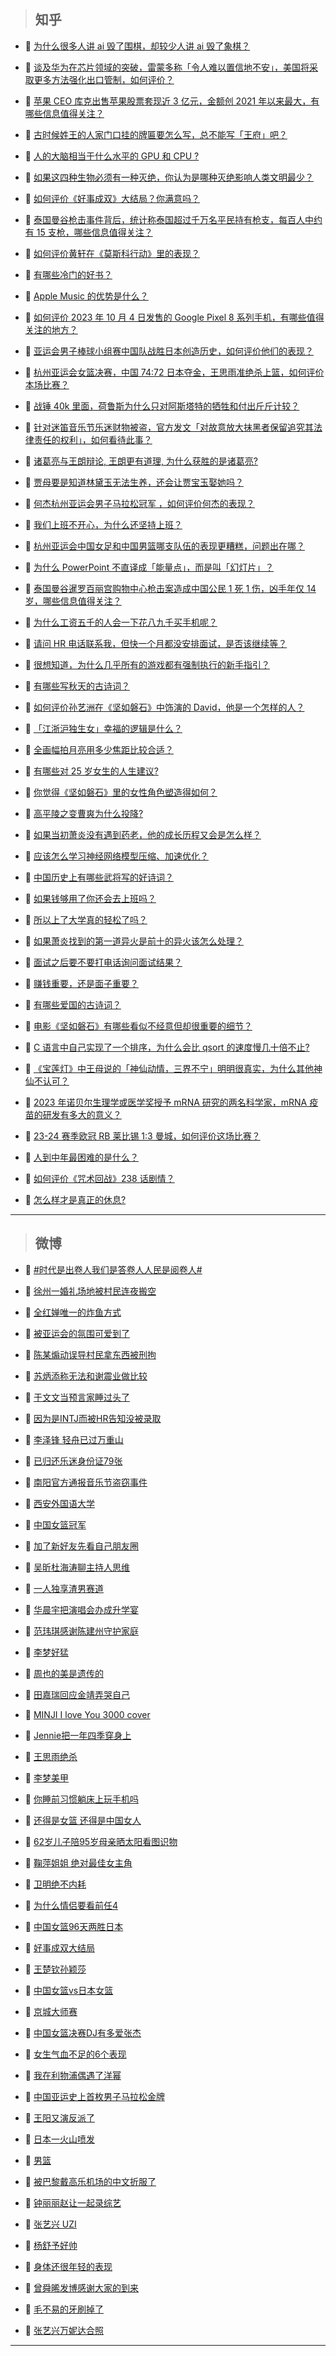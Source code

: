 > ## 知乎

- 📰 [为什么很多人讲 ai 毁了围棋，却较少人讲 ai 毁了象棋？](https://www.zhihu.com/question/624469957)<br/>

- 📰 [谈及华为在芯片领域的突破，雷蒙多称「令人难以置信地不安」，美国将采取更多方法强化出口管制，如何评价？](https://www.zhihu.com/question/624796612)<br/>

- 📰 [苹果 CEO 库克出售苹果股票套现近 3 亿元，金额创  2021 年以来最大，有哪些信息值得关注？](https://www.zhihu.com/question/624766695)<br/>

- 📰 [古时候姓王的人家门口挂的牌匾要怎么写，总不能写「王府」吧？](https://www.zhihu.com/question/623010314)<br/>

- 📰 [人的大脑相当于什么水平的 GPU 和 CPU ?](https://www.zhihu.com/question/404006982)<br/>

- 📰 [如果这四种生物必须有一种灭绝，你认为是哪种灭绝影响人类文明最少？](https://www.zhihu.com/question/624698075)<br/>

- 📰 [如何评价《好事成双》大结局？你满意吗？](https://www.zhihu.com/question/624801781)<br/>

- 📰 [泰国曼谷枪击事件背后，统计称泰国超过千万名平民持有枪支，每百人中约有 15 支枪，哪些信息值得关注？](https://www.zhihu.com/question/624693766)<br/>

- 📰 [如何评价黄轩在《莫斯科行动》里的表现？](https://www.zhihu.com/question/624145168)<br/>

- 📰 [有哪些冷门的好书？](https://www.zhihu.com/question/599450589)<br/>

- 📰 [Apple Music 的优势是什么？](https://www.zhihu.com/question/624570273)<br/>

- 📰 [如何评价 2023 年 10 月 4 日发售的 Google Pixel 8 系列手机，有哪些值得关注的地方？](https://www.zhihu.com/question/624748363)<br/>

- 📰 [亚运会男子棒球小组赛中国队战胜日本创造历史，如何评价他们的表现？](https://www.zhihu.com/question/624643330)<br/>

- 📰 [杭州亚运会女篮决赛，中国 74:72 日本夺金，王思雨准绝杀上篮，如何评价本场比赛？](https://www.zhihu.com/question/624807345)<br/>

- 📰 [战锤 40k 里面，荷鲁斯为什么只对阿斯塔特的牺牲和付出斤斤计较？](https://www.zhihu.com/question/624725768)<br/>

- 📰 [针对迷笛音乐节乐迷财物被盗，官方发文「对故意放大抹黑者保留追究其法律责任的权利」，如何看待此事？](https://www.zhihu.com/question/624775432)<br/>

- 📰 [诸葛亮与王朗辩论, 王朗更有道理, 为什么获胜的是诸葛亮?](https://www.zhihu.com/question/605598149)<br/>

- 📰 [贾母要是知道林黛玉无法生养，还会让贾宝玉娶她吗？](https://www.zhihu.com/question/624295741)<br/>

- 📰 [何杰杭州亚运会男子马拉松冠军 ，如何评价何杰的表现？](https://www.zhihu.com/question/624767220)<br/>

- 📰 [我们上班不开心，为什么还坚持上班？](https://www.zhihu.com/question/408891763)<br/>

- 📰 [杭州亚运会中国女足和中国男篮哪支队伍的表现更糟糕，问题出在哪？](https://www.zhihu.com/question/624770821)<br/>

- 📰 [为什么 PowerPoint 不直译成「能量点」，而是叫「幻灯片」？](https://www.zhihu.com/question/492717143)<br/>

- 📰 [泰国曼谷暹罗百丽宫购物中心枪击案造成中国公民 1 死 1 伤，凶手年仅 14 岁，哪些信息值得关注？](https://www.zhihu.com/question/624647347)<br/>

- 📰 [为什么工资五千的人会一下花八九千买手机呢？](https://www.zhihu.com/question/623425018)<br/>

- 📰 [请问 HR 电话联系我，但快一个月都没安排面试，是否该继续等？](https://www.zhihu.com/question/622555945)<br/>

- 📰 [很想知道，为什么几乎所有的游戏都有强制执行的新手指引？](https://www.zhihu.com/question/614810795)<br/>

- 📰 [有哪些写秋天的古诗词？](https://www.zhihu.com/question/624721622)<br/>

- 📰 [如何评价孙艺洲在《坚如磐石》中饰演的 David，他是一个怎样的人？](https://www.zhihu.com/question/624322057)<br/>

- 📰 [「江浙沪独生女」幸福的逻辑是什么？](https://www.zhihu.com/question/617750659)<br/>

- 📰 [全画幅拍月亮用多少焦距比较合适？](https://www.zhihu.com/question/624520961)<br/>

- 📰 [有哪些对 25 岁女生的人生建议?](https://www.zhihu.com/question/447599541)<br/>

- 📰 [你觉得《坚如磐石》里的女性角色塑造得如何？](https://www.zhihu.com/question/624436681)<br/>

- 📰 [高平陵之变曹爽为什么投降?](https://www.zhihu.com/question/624517608)<br/>

- 📰 [如果当初萧炎没有遇到药老，他的成长历程又会是怎么样？](https://www.zhihu.com/question/487149429)<br/>

- 📰 [应该怎么学习神经网络模型压缩、加速优化？](https://www.zhihu.com/question/446646425)<br/>

- 📰 [中国历史上有哪些武将写的好诗词？](https://www.zhihu.com/question/404429815)<br/>

- 📰 [如果钱够用了你还会去上班吗？](https://www.zhihu.com/question/624512045)<br/>

- 📰 [所以上了大学真的轻松了吗？](https://www.zhihu.com/question/623533420)<br/>

- 📰 [如果萧炎找到的第一道异火是前十的异火该怎么处理？](https://www.zhihu.com/question/538757087)<br/>

- 📰 [面试之后要不要打电话询问面试结果？](https://www.zhihu.com/question/622555976)<br/>

- 📰 [赚钱重要，还是面子重要？](https://www.zhihu.com/question/623540205)<br/>

- 📰 [有哪些爱国的古诗词？](https://www.zhihu.com/question/624721370)<br/>

- 📰 [电影《坚如磐石》有哪些看似不经意但却很重要的细节？](https://www.zhihu.com/question/577615018)<br/>

- 📰 [C 语言中自己实现了一个排序，为什么会比 qsort 的速度慢几十倍不止?](https://www.zhihu.com/question/624637687)<br/>

- 📰 [《宝莲灯》中王母说的「神仙动情，三界不宁」明明很真实，为什么其他神仙不认可？](https://www.zhihu.com/question/601274808)<br/>

- 📰 [2023 年诺贝尔生理学或医学奖授予 mRNA 研究的两名科学家，mRNA 疫苗的研发有多大的意义？](https://www.zhihu.com/question/623162434)<br/>

- 📰 [23-24 赛季欧冠 RB 莱比锡 1:3 曼城，如何评价这场比赛？](https://www.zhihu.com/question/624741654)<br/>

- 📰 [人到中年最困难的是什么？](https://www.zhihu.com/question/624525635)<br/>

- 📰 [如何评价《咒术回战》238 话剧情？](https://www.zhihu.com/question/624694443)<br/>

- 📰 [怎么样才是真正的休息?](https://www.zhihu.com/question/27418122)<br/>

---

> ## 微博

- 📰 [#时代是出卷人我们是答卷人人民是阅卷人#](https://s.weibo.com#)<br/>

- 📰 [徐州一婚礼场地被村民连夜搬空 ](https://s.weibo.com/weibo?q=%23%E5%BE%90%E5%B7%9E%E4%B8%80%E5%A9%9A%E7%A4%BC%E5%9C%BA%E5%9C%B0%E8%A2%AB%E6%9D%91%E6%B0%91%E8%BF%9E%E5%A4%9C%E6%90%AC%E7%A9%BA%23&t=31&band_rank=1&Refer=top)<br/>

- 📰 [全红婵唯一的炸鱼方式 ](https://s.weibo.com/weibo?q=%23%E5%85%A8%E7%BA%A2%E5%A9%B5%E5%94%AF%E4%B8%80%E7%9A%84%E7%82%B8%E9%B1%BC%E6%96%B9%E5%BC%8F%23&t=31&band_rank=2&Refer=top)<br/>

- 📰 [被亚运会的氛围可爱到了 ](https://s.weibo.com/weibo?q=%23%E8%A2%AB%E4%BA%9A%E8%BF%90%E4%BC%9A%E7%9A%84%E6%B0%9B%E5%9B%B4%E5%8F%AF%E7%88%B1%E5%88%B0%E4%BA%86%23&t=31&band_rank=3&Refer=top)<br/>

- 📰 [陈某煽动误导村民拿东西被刑拘 ](https://s.weibo.com/weibo?q=%23%E9%99%88%E6%9F%90%E7%85%BD%E5%8A%A8%E8%AF%AF%E5%AF%BC%E6%9D%91%E6%B0%91%E6%8B%BF%E4%B8%9C%E8%A5%BF%E8%A2%AB%E5%88%91%E6%8B%98%23&t=31&band_rank=4&Refer=top)<br/>

- 📰 [苏炳添称无法和谢震业做比较 ](https://s.weibo.com/weibo?q=%23%E8%8B%8F%E7%82%B3%E6%B7%BB%E7%A7%B0%E6%97%A0%E6%B3%95%E5%92%8C%E8%B0%A2%E9%9C%87%E4%B8%9A%E5%81%9A%E6%AF%94%E8%BE%83%23&t=31&band_rank=5&Refer=top)<br/>

- 📰 [于文文当预言家睡过头了 ](https://s.weibo.com/weibo?q=%23%E4%BA%8E%E6%96%87%E6%96%87%E5%BD%93%E9%A2%84%E8%A8%80%E5%AE%B6%E7%9D%A1%E8%BF%87%E5%A4%B4%E4%BA%86%23&t=31&band_rank=6&Refer=top)<br/>

- 📰 [因为是INTJ而被HR告知没被录取 ](https://s.weibo.com/weibo?q=%23%E5%9B%A0%E4%B8%BA%E6%98%AFINTJ%E8%80%8C%E8%A2%ABHR%E5%91%8A%E7%9F%A5%E6%B2%A1%E8%A2%AB%E5%BD%95%E5%8F%96%23&t=31&band_rank=7&Refer=top)<br/>

- 📰 [李泽锋 轻舟已过万重山 ](https://s.weibo.com/weibo?q=%E6%9D%8E%E6%B3%BD%E9%94%8B%20%E8%BD%BB%E8%88%9F%E5%B7%B2%E8%BF%87%E4%B8%87%E9%87%8D%E5%B1%B1&t=31&band_rank=8&Refer=top)<br/>

- 📰 [已归还乐迷身份证79张 ](https://s.weibo.com/weibo?q=%23%E5%B7%B2%E5%BD%92%E8%BF%98%E4%B9%90%E8%BF%B7%E8%BA%AB%E4%BB%BD%E8%AF%8179%E5%BC%A0%23&t=31&band_rank=9&Refer=top)<br/>

- 📰 [南阳官方通报音乐节盗窃事件 ](https://s.weibo.com/weibo?q=%23%E5%8D%97%E9%98%B3%E5%AE%98%E6%96%B9%E9%80%9A%E6%8A%A5%E9%9F%B3%E4%B9%90%E8%8A%82%E7%9B%97%E7%AA%83%E4%BA%8B%E4%BB%B6%23&t=31&band_rank=10&Refer=top)<br/>

- 📰 [西安外国语大学 ](https://s.weibo.com/weibo?q=%E8%A5%BF%E5%AE%89%E5%A4%96%E5%9B%BD%E8%AF%AD%E5%A4%A7%E5%AD%A6&t=31&band_rank=11&Refer=top)<br/>

- 📰 [中国女篮冠军 ](https://s.weibo.com/weibo?q=%23%E4%B8%AD%E5%9B%BD%E5%A5%B3%E7%AF%AE%E5%86%A0%E5%86%9B%23&t=31&band_rank=12&Refer=top)<br/>

- 📰 [加了新好友先看自己朋友圈 ](https://s.weibo.com/weibo?q=%23%E5%8A%A0%E4%BA%86%E6%96%B0%E5%A5%BD%E5%8F%8B%E5%85%88%E7%9C%8B%E8%87%AA%E5%B7%B1%E6%9C%8B%E5%8F%8B%E5%9C%88%23&t=31&band_rank=13&Refer=top)<br/>

- 📰 [吴昕杜海涛聊主持人思维 ](https://s.weibo.com/weibo?q=%23%E5%90%B4%E6%98%95%E6%9D%9C%E6%B5%B7%E6%B6%9B%E8%81%8A%E4%B8%BB%E6%8C%81%E4%BA%BA%E6%80%9D%E7%BB%B4%23&t=31&band_rank=14&Refer=top)<br/>

- 📰 [一人独享渣男赛道 ](https://s.weibo.com/weibo?q=%E4%B8%80%E4%BA%BA%E7%8B%AC%E4%BA%AB%E6%B8%A3%E7%94%B7%E8%B5%9B%E9%81%93&t=31&band_rank=15&Refer=top)<br/>

- 📰 [华晨宇把演唱会办成升学宴 ](https://s.weibo.com/weibo?q=%23%E5%8D%8E%E6%99%A8%E5%AE%87%E6%8A%8A%E6%BC%94%E5%94%B1%E4%BC%9A%E5%8A%9E%E6%88%90%E5%8D%87%E5%AD%A6%E5%AE%B4%23&t=31&band_rank=16&Refer=top)<br/>

- 📰 [范玮琪感谢陈建州守护家庭 ](https://s.weibo.com/weibo?q=%23%E8%8C%83%E7%8E%AE%E7%90%AA%E6%84%9F%E8%B0%A2%E9%99%88%E5%BB%BA%E5%B7%9E%E5%AE%88%E6%8A%A4%E5%AE%B6%E5%BA%AD%23&t=31&band_rank=17&Refer=top)<br/>

- 📰 [李梦好猛 ](https://s.weibo.com/weibo?q=%E6%9D%8E%E6%A2%A6%E5%A5%BD%E7%8C%9B&t=31&band_rank=18&Refer=top)<br/>

- 📰 [周也的美是遗传的 ](https://s.weibo.com/weibo?q=%23%E5%91%A8%E4%B9%9F%E7%9A%84%E7%BE%8E%E6%98%AF%E9%81%97%E4%BC%A0%E7%9A%84%23&t=31&band_rank=19&Refer=top)<br/>

- 📰 [田嘉瑞回应金靖弄哭自己 ](https://s.weibo.com/weibo?q=%E7%94%B0%E5%98%89%E7%91%9E%E5%9B%9E%E5%BA%94%E9%87%91%E9%9D%96%E5%BC%84%E5%93%AD%E8%87%AA%E5%B7%B1&t=31&band_rank=20&Refer=top)<br/>

- 📰 [MINJI I love You 3000 cover ](https://s.weibo.com/weibo?q=MINJI%20I%20love%20You%203000%20cover&t=31&band_rank=21&Refer=top)<br/>

- 📰 [Jennie把一年四季穿身上 ](https://s.weibo.com/weibo?q=%23Jennie%E6%8A%8A%E4%B8%80%E5%B9%B4%E5%9B%9B%E5%AD%A3%E7%A9%BF%E8%BA%AB%E4%B8%8A%23&t=31&band_rank=22&Refer=top)<br/>

- 📰 [王思雨绝杀 ](https://s.weibo.com/weibo?q=%23%E7%8E%8B%E6%80%9D%E9%9B%A8%E7%BB%9D%E6%9D%80%23&t=31&band_rank=23&Refer=top)<br/>

- 📰 [李梦美甲 ](https://s.weibo.com/weibo?q=%23%E6%9D%8E%E6%A2%A6%E7%BE%8E%E7%94%B2%23&t=31&band_rank=24&Refer=top)<br/>

- 📰 [你睡前习惯躺床上玩手机吗 ](https://s.weibo.com/weibo?q=%23%E4%BD%A0%E7%9D%A1%E5%89%8D%E4%B9%A0%E6%83%AF%E8%BA%BA%E5%BA%8A%E4%B8%8A%E7%8E%A9%E6%89%8B%E6%9C%BA%E5%90%97%23&t=31&band_rank=25&Refer=top)<br/>

- 📰 [还得是女篮 还得是中国女人 ](https://s.weibo.com/weibo?q=%E8%BF%98%E5%BE%97%E6%98%AF%E5%A5%B3%E7%AF%AE%20%E8%BF%98%E5%BE%97%E6%98%AF%E4%B8%AD%E5%9B%BD%E5%A5%B3%E4%BA%BA&t=31&band_rank=26&Refer=top)<br/>

- 📰 [62岁儿子陪95岁母亲晒太阳看图识物 ](https://s.weibo.com/weibo?q=%2362%E5%B2%81%E5%84%BF%E5%AD%90%E9%99%AA95%E5%B2%81%E6%AF%8D%E4%BA%B2%E6%99%92%E5%A4%AA%E9%98%B3%E7%9C%8B%E5%9B%BE%E8%AF%86%E7%89%A9%23&t=31&band_rank=27&Refer=top)<br/>

- 📰 [鞠萍姐姐 绝对最佳女主角 ](https://s.weibo.com/weibo?q=%E9%9E%A0%E8%90%8D%E5%A7%90%E5%A7%90%20%E7%BB%9D%E5%AF%B9%E6%9C%80%E4%BD%B3%E5%A5%B3%E4%B8%BB%E8%A7%92&t=31&band_rank=28&Refer=top)<br/>

- 📰 [卫明绝不内耗 ](https://s.weibo.com/weibo?q=%23%E5%8D%AB%E6%98%8E%E7%BB%9D%E4%B8%8D%E5%86%85%E8%80%97%23&t=31&band_rank=29&Refer=top)<br/>

- 📰 [为什么情侣要看前任4 ](https://s.weibo.com/weibo?q=%23%E4%B8%BA%E4%BB%80%E4%B9%88%E6%83%85%E4%BE%A3%E8%A6%81%E7%9C%8B%E5%89%8D%E4%BB%BB4%23&t=31&band_rank=30&Refer=top)<br/>

- 📰 [中国女篮96天两胜日本 ](https://s.weibo.com/weibo?q=%23%E4%B8%AD%E5%9B%BD%E5%A5%B3%E7%AF%AE96%E5%A4%A9%E4%B8%A4%E8%83%9C%E6%97%A5%E6%9C%AC%23&t=31&band_rank=31&Refer=top)<br/>

- 📰 [好事成双大结局 ](https://s.weibo.com/weibo?q=%E5%A5%BD%E4%BA%8B%E6%88%90%E5%8F%8C%E5%A4%A7%E7%BB%93%E5%B1%80&t=31&band_rank=32&Refer=top)<br/>

- 📰 [王楚钦孙颖莎 ](https://s.weibo.com/weibo?q=%E7%8E%8B%E6%A5%9A%E9%92%A6%E5%AD%99%E9%A2%96%E8%8E%8E&t=31&band_rank=33&Refer=top)<br/>

- 📰 [中国女篮vs日本女篮 ](https://s.weibo.com/weibo?q=%23%E4%B8%AD%E5%9B%BD%E5%A5%B3%E7%AF%AEvs%E6%97%A5%E6%9C%AC%E5%A5%B3%E7%AF%AE%23&t=31&band_rank=34&Refer=top)<br/>

- 📰 [京城大师赛 ](https://s.weibo.com/weibo?q=%E4%BA%AC%E5%9F%8E%E5%A4%A7%E5%B8%88%E8%B5%9B&t=31&band_rank=35&Refer=top)<br/>

- 📰 [中国女篮决赛DJ有多爱张杰 ](https://s.weibo.com/weibo?q=%23%E4%B8%AD%E5%9B%BD%E5%A5%B3%E7%AF%AE%E5%86%B3%E8%B5%9BDJ%E6%9C%89%E5%A4%9A%E7%88%B1%E5%BC%A0%E6%9D%B0%23&t=31&band_rank=36&Refer=top)<br/>

- 📰 [女生气血不足的6个表现 ](https://s.weibo.com/weibo?q=%23%E5%A5%B3%E7%94%9F%E6%B0%94%E8%A1%80%E4%B8%8D%E8%B6%B3%E7%9A%846%E4%B8%AA%E8%A1%A8%E7%8E%B0%23&t=31&band_rank=37&Refer=top)<br/>

- 📰 [我在利物浦偶遇了洋幂 ](https://s.weibo.com/weibo?q=%23%E6%88%91%E5%9C%A8%E5%88%A9%E7%89%A9%E6%B5%A6%E5%81%B6%E9%81%87%E4%BA%86%E6%B4%8B%E5%B9%82%23&t=31&band_rank=38&Refer=top)<br/>

- 📰 [中国亚运史上首枚男子马拉松金牌 ](https://s.weibo.com/weibo?q=%23%E4%B8%AD%E5%9B%BD%E4%BA%9A%E8%BF%90%E5%8F%B2%E4%B8%8A%E9%A6%96%E6%9E%9A%E7%94%B7%E5%AD%90%E9%A9%AC%E6%8B%89%E6%9D%BE%E9%87%91%E7%89%8C%23&t=31&band_rank=39&Refer=top)<br/>

- 📰 [王阳又演反派了 ](https://s.weibo.com/weibo?q=%23%E7%8E%8B%E9%98%B3%E5%8F%88%E6%BC%94%E5%8F%8D%E6%B4%BE%E4%BA%86%23&t=31&band_rank=40&Refer=top)<br/>

- 📰 [日本一火山喷发 ](https://s.weibo.com/weibo?q=%23%E6%97%A5%E6%9C%AC%E4%B8%80%E7%81%AB%E5%B1%B1%E5%96%B7%E5%8F%91%23&t=31&band_rank=41&Refer=top)<br/>

- 📰 [男篮 ](https://s.weibo.com/weibo?q=%E7%94%B7%E7%AF%AE&t=31&band_rank=42&Refer=top)<br/>

- 📰 [被巴黎戴高乐机场的中文折服了 ](https://s.weibo.com/weibo?q=%23%E8%A2%AB%E5%B7%B4%E9%BB%8E%E6%88%B4%E9%AB%98%E4%B9%90%E6%9C%BA%E5%9C%BA%E7%9A%84%E4%B8%AD%E6%96%87%E6%8A%98%E6%9C%8D%E4%BA%86%23&t=31&band_rank=43&Refer=top)<br/>

- 📰 [钟丽丽赵让一起录综艺 ](https://s.weibo.com/weibo?q=%23%E9%92%9F%E4%B8%BD%E4%B8%BD%E8%B5%B5%E8%AE%A9%E4%B8%80%E8%B5%B7%E5%BD%95%E7%BB%BC%E8%89%BA%23&t=31&band_rank=44&Refer=top)<br/>

- 📰 [张艺兴 UZI ](https://s.weibo.com/weibo?q=%E5%BC%A0%E8%89%BA%E5%85%B4%20UZI&t=31&band_rank=45&Refer=top)<br/>

- 📰 [杨舒予好帅 ](https://s.weibo.com/weibo?q=%E6%9D%A8%E8%88%92%E4%BA%88%E5%A5%BD%E5%B8%85&t=31&band_rank=46&Refer=top)<br/>

- 📰 [身体还很年轻的表现 ](https://s.weibo.com/weibo?q=%23%E8%BA%AB%E4%BD%93%E8%BF%98%E5%BE%88%E5%B9%B4%E8%BD%BB%E7%9A%84%E8%A1%A8%E7%8E%B0%23&t=31&band_rank=47&Refer=top)<br/>

- 📰 [曾舜晞发博感谢大家的到来 ](https://s.weibo.com/weibo?q=%23%E6%9B%BE%E8%88%9C%E6%99%9E%E5%8F%91%E5%8D%9A%E6%84%9F%E8%B0%A2%E5%A4%A7%E5%AE%B6%E7%9A%84%E5%88%B0%E6%9D%A5%23&t=31&band_rank=48&Refer=top)<br/>

- 📰 [毛不易的牙刷掉了 ](https://s.weibo.com/weibo?q=%23%E6%AF%9B%E4%B8%8D%E6%98%93%E7%9A%84%E7%89%99%E5%88%B7%E6%8E%89%E4%BA%86%23&t=31&band_rank=49&Refer=top)<br/>

- 📰 [张艺兴万妮达合照 ](https://s.weibo.com/weibo?q=%23%E5%BC%A0%E8%89%BA%E5%85%B4%E4%B8%87%E5%A6%AE%E8%BE%BE%E5%90%88%E7%85%A7%23&t=31&band_rank=50&Refer=top)<br/>

---

